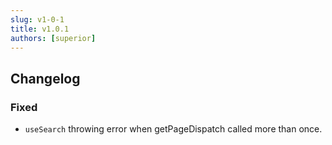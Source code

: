 ```yaml
---
slug: v1-0-1
title: v1.0.1
authors: [superior]
---
```


## Changelog

### Fixed

- `useSearch` throwing error when getPageDispatch called more than once.